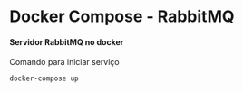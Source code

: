 ﻿# Docker Compose - RabbitMQ
#### Servidor RabbitMQ no docker



Comando para iniciar serviço    

`docker-compose up`